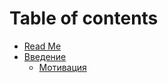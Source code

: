 # Table of contents

* [Read Me](README.md)
* [Введение](introduction/README.md)
  * [Мотивация](introduction/motivaciya.md)

